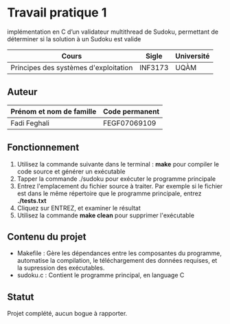 # Travail pratique 1

implémentation en C d’un validateur multithread de Sudoku, permettant de déterminer si la solution à un Sudoku est valide

| Cours | Sigle | Université
| ------ | ------ | ------ |
| Principes des systèmes d'exploitation | INF3173 | UQÀM

## Auteur

| Prénom et nom de famille | Code permanent |
| ------ | ------ |
| Fadi Feghali | FEGF07069109 |

## Fonctionnement

1. Utilisez la commande suivante dans le terminal : **make** pour compiler le code source et générer un exécutable
2. Tapper la commande ./sudoku pour exécuter le programme principale
3. Entrez l'emplacement du fichier source à traiter. Par exemple si le fichier est dans le même répertoire que le programme principale, entrez **./tests.txt**
4. Cliquez sur ENTREZ, et examiner le résultat
5. Utilisez la commande **make clean** pour supprimer l'exécutable

## Contenu du projet

- Makefile : Gère les dépendances entre les composantes du programme, automatise la compilation, le téléchargement des données requises, et la supression des exécutables.
- sudoku.c : Contient le programme principal, en language C

## Statut

Projet complété, aucun bogue à rapporter.

